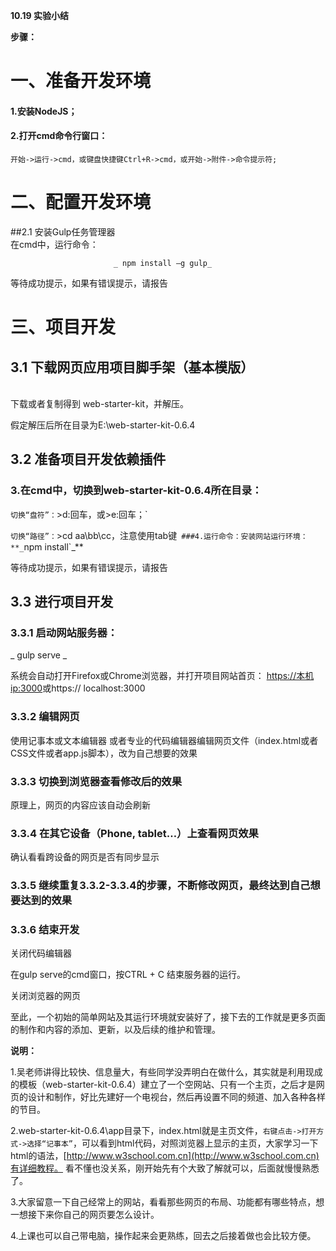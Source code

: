 **10.19 实验小结**

**步骤：**

 #  一、准备开发环境
 
#### 1.安装NodeJS；

#### 2.打开cmd命令行窗口：
`开始->运行->cmd，或键盘快捷键Ctrl+R->cmd，或开始->附件->命令提示符;`
# 二、配置开发环境

##2.1 安装Gulp任务管理器
<br>
在cmd中，运行命令：

                           _ npm install –g gulp_

等待成功提示，如果有错误提示，请报告
# 三、项目开发
## 3.1 下载网页应用项目脚手架（基本模版）
<br>
下载或者复制得到 web-starter-kit，并解压。

假定解压后所在目录为E:\web-starter-kit-0.6.4
## 3.2 准备项目开发依赖插件
### 3.在cmd中，切换到web-starter-kit-0.6.4所在目录：
`切换“盘符”：`>d:回车，或>e:回车；`

`切换“路径”：`>cd aa\bb\cc，注意使用tab键`
###4.运行命令：安装网站运行环境：
**_`npm install`_**

等待成功提示，如果有错误提示，请报告
## 3.3 进行项目开发
### 3.3.1 启动网站服务器：
  _ gulp serve _

系统会自动打开Firefox或Chrome浏览器，并打开项目网站首页：
  [https://本机ip:3000](https://本机ip:3000)或https:// localhost:3000
### 3.3.2 编辑网页
使用记事本或文本编辑器 或者专业的代码编辑器编辑网页文件（index.html或者CSS文件或者app.js脚本），改为自己想要的效果
### 3.3.3 切换到浏览器查看修改后的效果
原理上，网页的内容应该自动会刷新
### 3.3.4 在其它设备（Phone, tablet…）上查看网页效果
确认看看跨设备的网页是否有同步显示

### 3.3.5 继续重复3.3.2-3.3.4的步骤，不断修改网页，最终达到自己想要达到的效果
### 3.3.6 结束开发
关闭代码编辑器

在gulp serve的cmd窗口，按CTRL + C 结束服务器的运行。

关闭浏览器的网页


 至此，一个初始的简单网站及其运行环境就安装好了，接下去的工作就是更多页面的制作和内容的添加、更新，以及后续的维护和管理。

**说明：**

1.吴老师讲得比较快、信息量大，有些同学没弄明白在做什么，其实就是利用现成的模板（web-starter-kit-0.6.4）建立了一个空网站、只有一个主页，之后才是网页的设计和制作，好比先建好一个电视台，然后再设置不同的频道、加入各种各样的节目。

2.web-starter-kit-0.6.4\app目录下，index.html就是主页文件，`右键点击->打开方式->选择“记事本”`，可以看到html代码，对照浏览器上显示的主页，大家学习一下html的语法，[http://www.w3school.com.cn](http://www.w3school.com.cn)有详细教程。
看不懂也没关系，刚开始先有个大致了解就可以，后面就慢慢熟悉了。

3.大家留意一下自己经常上的网站，看看那些网页的布局、功能都有哪些特点，想一想接下来你自己的网页要怎么设计。

4.上课也可以自己带电脑，操作起来会更熟练，回去之后接着做也会比较方便。
